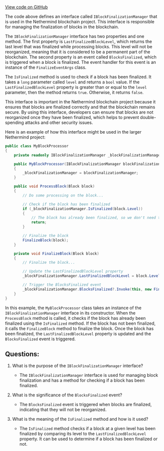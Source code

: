 [View code on GitHub](https://github.com/nethermindeth/nethermind/Nethermind.Blockchain/IBlockFinalizationManager.cs)

The code above defines an interface called `IBlockFinalizationManager` that is used in the Nethermind blockchain project. This interface is responsible for managing the finalization of blocks in the blockchain. 

The `IBlockFinalizationManager` interface has two properties and one method. The first property is `LastFinalizedBlockLevel`, which returns the last level that was finalized while processing blocks. This level will not be reorganized, meaning that it is considered to be a permanent part of the blockchain. The second property is an event called `BlocksFinalized`, which is triggered when a block is finalized. The event handler for this event is an instance of the `FinalizeEventArgs` class. 

The `IsFinalized` method is used to check if a block has been finalized. It takes a `long` parameter called `level` and returns a `bool` value. If the `LastFinalizedBlockLevel` property is greater than or equal to the `level` parameter, then the method returns `true`. Otherwise, it returns `false`. 

This interface is important in the Nethermind blockchain project because it ensures that blocks are finalized correctly and that the blockchain remains secure. By using this interface, developers can ensure that blocks are not reorganized once they have been finalized, which helps to prevent double-spending attacks and other security issues. 

Here is an example of how this interface might be used in the larger Nethermind project:

```csharp
public class MyBlockProcessor
{
    private readonly IBlockFinalizationManager _blockFinalizationManager;

    public MyBlockProcessor(IBlockFinalizationManager blockFinalizationManager)
    {
        _blockFinalizationManager = blockFinalizationManager;
    }

    public void ProcessBlock(Block block)
    {
        // Do some processing on the block...

        // Check if the block has been finalized
        if (_blockFinalizationManager.IsFinalized(block.Level))
        {
            // The block has already been finalized, so we don't need to do anything else
            return;
        }

        // Finalize the block
        FinalizeBlock(block);
    }

    private void FinalizeBlock(Block block)
    {
        // Finalize the block...

        // Update the LastFinalizedBlockLevel property
        _blockFinalizationManager.LastFinalizedBlockLevel = block.Level;

        // Trigger the BlocksFinalized event
        _blockFinalizationManager.BlocksFinalized?.Invoke(this, new FinalizeEventArgs(block.Level));
    }
}
```

In this example, the `MyBlockProcessor` class takes an instance of the `IBlockFinalizationManager` interface in its constructor. When the `ProcessBlock` method is called, it checks if the block has already been finalized using the `IsFinalized` method. If the block has not been finalized, it calls the `FinalizeBlock` method to finalize the block. Once the block has been finalized, the `LastFinalizedBlockLevel` property is updated and the `BlocksFinalized` event is triggered.
## Questions: 
 1. What is the purpose of the `IBlockFinalizationManager` interface?
    - The `IBlockFinalizationManager` interface is used for managing block finalization and has a method for checking if a block has been finalized.

2. What is the significance of the `BlocksFinalized` event?
    - The `BlocksFinalized` event is triggered when blocks are finalized, indicating that they will not be reorganized.

3. What is the meaning of the `IsFinalized` method and how is it used?
    - The `IsFinalized` method checks if a block at a given level has been finalized by comparing its level to the `LastFinalizedBlockLevel` property. It can be used to determine if a block has been finalized or not.